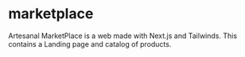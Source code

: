 # marketplace
Artesanal MarketPlace is a web made with Next.js and Tailwinds. This contains a Landing page and catalog of products. 
